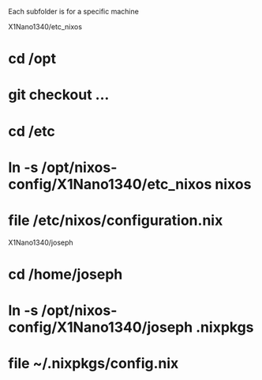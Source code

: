 Each subfolder is for a specific machine

X1Nano1340/etc_nixos
 # cd /opt
 # git checkout ...
 # cd /etc
 # ln -s /opt/nixos-config/X1Nano1340/etc_nixos nixos
 # file /etc/nixos/configuration.nix
X1Nano1340/joseph
 # cd /home/joseph
 # ln -s /opt/nixos-config/X1Nano1340/joseph .nixpkgs
 # file ~/.nixpkgs/config.nix
